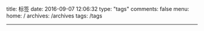 title: 标签
date: 2016-09-07 12:06:32
type: "tags"
comments: false
menu:
  home: /
  archives: /archives
  tags: /tags
  
---




  
